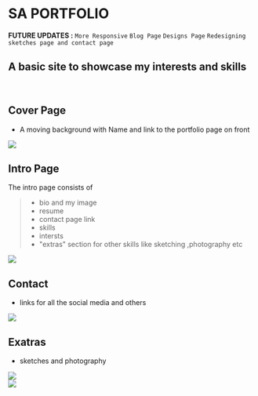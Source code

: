 # SA PORTFOLIO

**FUTURE UPDATES :**
`More Responsive`
`Blog Page`
`Designs Page`
`Redesigning sketches page and contact page`

##  A basic site to showcase my interests and skills

<br>

## Cover Page
- A moving background with Name and link to the portfolio page on front

 <img src ="https://user-images.githubusercontent.com/53532851/94373672-85318e80-0124-11eb-8dc2-be1325c4bd55.png">

<br>
 
 ## Intro Page
 The intro page consists of 
 > - bio and my image
 > - resume
 > - contact page link
 > - skills
 > - intersts
 > - "extras" section for other skills like sketching ,photography etc 
 
 <img src ="https://user-images.githubusercontent.com/53532851/94373792-4a7c2600-0125-11eb-96e9-3e51cc8b5475.png">
 <br>
 
 ## Contact
 - links for all the social media and others
 
 <img src = "https://user-images.githubusercontent.com/53532851/94374284-c9269280-0128-11eb-970f-aba0e5cfb1e8.png" >
 
 <br>
 
 ## Exatras 
 - sketches and photography
 <img src = "https://user-images.githubusercontent.com/53532851/94373992-a8f5d400-0126-11eb-9146-494618d6dd26.png" >
 
 <br>
 
 <img src = "https://user-images.githubusercontent.com/53532851/94374022-e8bcbb80-0126-11eb-898c-9c54ed6e4b65.png">
 
